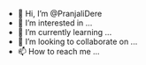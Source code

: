 - 👋 Hi, I’m @PranjaliDere
- 👀 I’m interested in ...
- 🌱 I’m currently learning ...
- 💞️ I’m looking to collaborate on ...
- 📫 How to reach me ...

<!---
PranjaliDere/PranjaliDere is a ✨ special ✨ repository because its `README.md` (this file) appears on your GitHub profile.
You can click the Preview link to take a look at your changes.
--->
